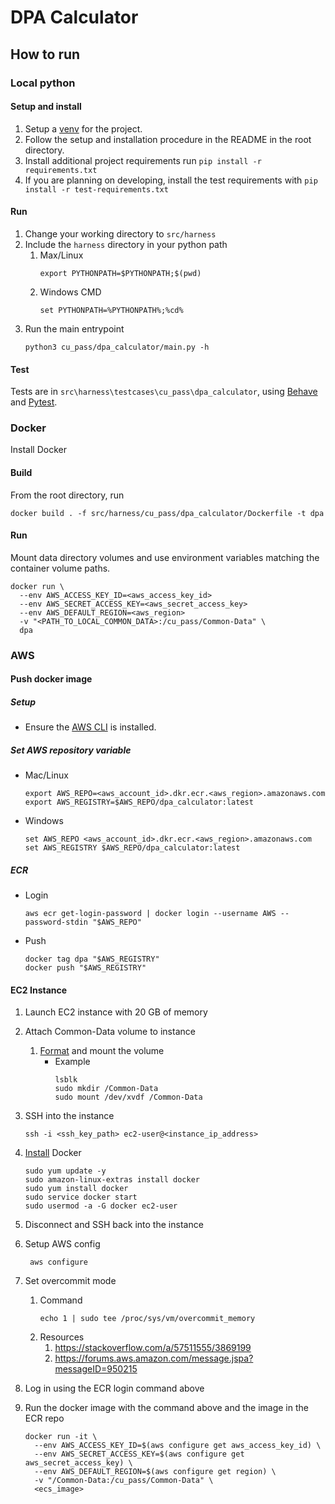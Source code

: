 # DPA Calculator

## How to run
### Local python
#### Setup and install
1. Setup a [venv](https://docs.python.org/3/library/venv.html) for the project.
2. Follow the setup and installation procedure in the README in the root directory.
3. Install additional project requirements run `pip install -r requirements.txt`
4. If you are planning on developing, install the test requirements with `pip install -r test-requirements.txt`

#### Run
1. Change your working directory to `src/harness`
2. Include the `harness` directory in your python path
   1. Max/Linux
       ```shell
       export PYTHONPATH=$PYTHONPATH;$(pwd)
       ```
   2. Windows CMD
       ```shell
       set PYTHONPATH=%PYTHONPATH%;%cd% 
       ```
3. Run the main entrypoint
    ```shell
    python3 cu_pass/dpa_calculator/main.py -h
    ```

#### Test
Tests are in `src\harness\testcases\cu_pass\dpa_calculator`, using [Behave](https://behave.readthedocs.io/en/stable/)
and [Pytest](https://docs.pytest.org/en/7.1.x/).

### Docker
Install Docker

#### Build
From the root directory, run
```shell
docker build . -f src/harness/cu_pass/dpa_calculator/Dockerfile -t dpa
```

#### Run
Mount data directory volumes and use environment variables matching the container volume paths.

```shell
docker run \
  --env AWS_ACCESS_KEY_ID=<aws_access_key_id>
  --env AWS_SECRET_ACCESS_KEY=<aws_secret_access_key>
  --env AWS_DEFAULT_REGION=<aws_region>
  -v "<PATH_TO_LOCAL_COMMON_DATA>:/cu_pass/Common-Data" \
  dpa
```

### AWS
#### Push docker image
##### Setup
- Ensure the [AWS CLI](https://docs.aws.amazon.com/cli/latest/userguide/getting-started-install.html) is installed.

##### Set AWS repository variable
- Mac/Linux
    ```shell
    export AWS_REPO=<aws_account_id>.dkr.ecr.<aws_region>.amazonaws.com
    export AWS_REGISTRY=$AWS_REPO/dpa_calculator:latest
    ```

- Windows
    ```shell
    set AWS_REPO <aws_account_id>.dkr.ecr.<aws_region>.amazonaws.com
    set AWS_REGISTRY $AWS_REPO/dpa_calculator:latest
    ```

##### ECR
- Login
    ```shell
    aws ecr get-login-password | docker login --username AWS --password-stdin "$AWS_REPO"
    ```
- Push
    ```shell
    docker tag dpa "$AWS_REGISTRY"
    docker push "$AWS_REGISTRY"
    ```

#### EC2 Instance
1. Launch EC2 instance with 20 GB of memory
2. Attach Common-Data volume to instance
   1. [Format](https://docs.aws.amazon.com/AWSEC2/latest/UserGuide/ebs-using-volumes.html) and mount the volume
       - Example
         ```shell
         lsblk
         sudo mkdir /Common-Data
         sudo mount /dev/xvdf /Common-Data
         ```
      
3. SSH into the instance
   ```shell
   ssh -i <ssh_key_path> ec2-user@<instance_ip_address>
   ```
4. [Install](https://docs.aws.amazon.com/AmazonECS/latest/developerguide/docker-basics.html) Docker
   ```shell
   sudo yum update -y
   sudo amazon-linux-extras install docker
   sudo yum install docker
   sudo service docker start
   sudo usermod -a -G docker ec2-user
   ```
5. Disconnect and SSH back into the instance
6. Setup AWS config
   ```shell
    aws configure
    ```
7. Set overcommit mode
   1.  Command
       ```shell
       echo 1 | sudo tee /proc/sys/vm/overcommit_memory
       ```
   2. Resources
      1. https://stackoverflow.com/a/57511555/3869199
      2. https://forums.aws.amazon.com/message.jspa?messageID=950215
8. Log in using the ECR login command above
9. Run the docker image with the command above and the image in the ECR repo
    ```shell
    docker run -it \
      --env AWS_ACCESS_KEY_ID=$(aws configure get aws_access_key_id) \
      --env AWS_SECRET_ACCESS_KEY=$(aws configure get aws_secret_access_key) \
      --env AWS_DEFAULT_REGION=$(aws configure get region) \
      -v "/Common-Data:/cu_pass/Common-Data" \
      <ecs_image>
    ```